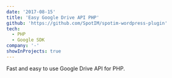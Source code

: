 ```yaml
---
date: '2017-08-15'
title: 'Easy Google Drive API PHP'
github: 'https://github.com/SpotIM/spotim-wordpress-plugin'
tech:
  - PHP
  - Google SDK
company: '-'
showInProjects: true
---
```


Fast and easy to use Google Drive API for PHP.
